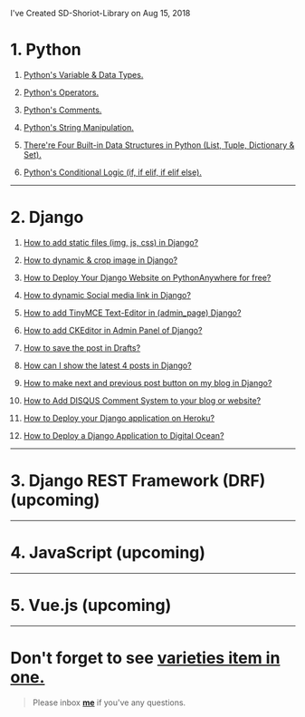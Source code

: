 I've Created SD-Shoriot-Library on Aug 15, 2018

# 1. Python 

1. [Python's Variable & Data Types.](https://github.com/sdshoriot/SD_Shoriot_Library/blob/master/1.%20Python/1.%20Variables%20%26%20Data%20Types.md)

2. [Python's Operators.](https://github.com/sdshoriot/SD_Shoriot_Library/blob/master/1.%20Python/2.%20Python%20Operators.md)

3. [Python's Comments.](https://github.com/sdshoriot/SD_Shoriot_Library/blob/master/1.%20Python/3.%20Python%20Comments.md)


4. [Python's String Manipulation.](https://github.com/sdshoriot/SD_Shoriot_Library/blob/master/1.%20Python/4.%20Python%20Strings.md)


5. [There're Four Built-in Data Structures in Python (List, Tuple, Dictionary & Set).](https://github.com/sdshoriot/SD_Shoriot_Library/blob/master/1.%20Python/5.%20Four%20built-in%20Data%20Structures%20in%20Python.md) 


6. [Python's Conditional Logic (if, if elif, if elif else).](https://github.com/sdshoriot/SD_Shoriot_Library/blob/master/1.%20Python/6.%20Python's%20Conditional%20Logic.md)


---


# 2. Django


1. [How to add static files (img, js, css) in Django?](https://github.com/sdshoriot/SD_Shoriot_Library/blob/master/2.%20Django/1.%20How%20to%20add%20static%20files%20(img%2C%20Js%2C%20CSS)%20in%20Django%3F.md)
 
2. [How to dynamic & crop image in Django?](https://github.com/sdshoriot/SD_Shoriot_Library/blob/master/2.%20Django/2.%20How%20to%20dynamic%20image%20%26%20crop%20image%20in%20Django%3F.md)

3. [How to Deploy Your Django Website on PythonAnywhere for free?](https://github.com/sdshoriot/SD_Shoriot_Library/blob/master/2.%20Django/3.%20How%20to%20Deploy%20Your%20Django%20Website%20on%20PythonAnywhere%20for%20free%3F.md)

4. [How to dynamic Social media link in Django?](https://github.com/sdshoriot/SD_Shoriot_Library/blob/master/2.%20Django/4.%20How%20to%20dynamic%20Social%20media%20link%20in%20Django%3F.md)

5. [How to add TinyMCE Text-Editor in (admin_page) Django?](https://github.com/sdshoriot/SD_Shoriot_Library/blob/master/2.%20Django/5.%20How%20to%20add%20TinyMCE%20Text-Editor%20in%20(admin_page)%20Django%3F.md)

6. [How to add CKEditor in Admin Panel of Django?](https://github.com/sdshoriot/SD_Shoriot_Library/blob/master/2.%20Django/6.%20How%20to%20add%20CKEditor%20in%20Admin%20Panel%20of%20Django%3F.md)

7. [How to save the post in Drafts?](https://github.com/sdshoriot/SD_Shoriot_Library/blob/master/2.%20Django/7.%20How%20to%20save%20post%20in%20Drafts%3F.md)

8. [How can I show the latest 4 posts in Django?](https://github.com/sdshoriot/SD_Shoriot_Library/blob/master/2.%20Django/8.%20How%20can%20I%20show%20the%20latest%204%20posts%20in%20Django%3F.md)

9. [How to make next and previous post button on my blog in Django?](https://github.com/sdshoriot/SD_Shoriot_Library/blob/master/2.%20Django/9.%20How%20to%20make%20next%20and%20previous%20post%20button%20on%20my%20blog%20in%20Django%3F.md)

10. [How to Add DISQUS Comment System to your blog or website?](https://github.com/sdshoriot/SD_Shoriot_Library/blob/master/2.%20Django/10.%20How%20to%20Add%20DISQUS%20Comment%20System%20to%20your%20blog%20or%20website%20in%20Django%3F.md)

11. [How to Deploy your Django application on Heroku?](https://github.com/sdshoriot/SD_Shoriot_Library/blob/master/2.%20Django/11.%20How%20to%20Deploy%20your%20Django%20application%20on%20Heroku%3F.md)

12. [How to Deploy a Django Application to Digital Ocean?](https://github.com/sdshoriot/SD_Shoriot_Library/blob/master/2.%20Django/12.%20How%20to%20Deploy%20a%20Django%20Application%20to%20Digital%20Ocean.md)

---


# 3. Django REST Framework (DRF) (upcoming)


---

# 4. JavaScript (upcoming)


---


# 5. Vue.js (upcoming)


---


# Don't forget to see [varieties item in one.](https://github.com/sdshoriot/SD_Shoriot_Library/tree/master/Varieties%20item%20in%20one)


> Please inbox **[me](https://www.facebook.com/shoriot)** if you've any questions. 
